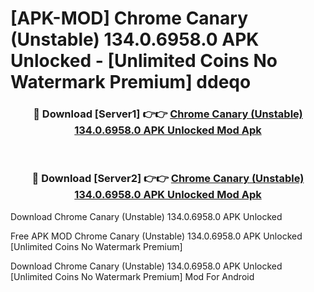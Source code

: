 # [APK-MOD] Chrome Canary (Unstable) 134.0.6958.0 APK Unlocked - [Unlimited Coins No Watermark Premium] ddeqo



<div align="center">
<h3>🔴 Download [Server1] 👉👉 <a href="https://momento.my/?title=Chrome_Canary_(Unstable)_134.0.6958.0_APK_Unlocked">Chrome Canary (Unstable) 134.0.6958.0 APK Unlocked Mod Apk</a></h3><br>

<h3>🔴 Download [Server2] 👉👉 <a href="https://momento.my/?title=Chrome_Canary_(Unstable)_134.0.6958.0_APK_Unlocked">Chrome Canary (Unstable) 134.0.6958.0 APK Unlocked Mod Apk</a></h3>
</div>



Download Chrome Canary (Unstable) 134.0.6958.0 APK Unlocked 

Free APK MOD Chrome Canary (Unstable) 134.0.6958.0 APK Unlocked [Unlimited Coins No Watermark Premium]

Download Chrome Canary (Unstable) 134.0.6958.0 APK Unlocked [Unlimited Coins No Watermark Premium] Mod For Android
